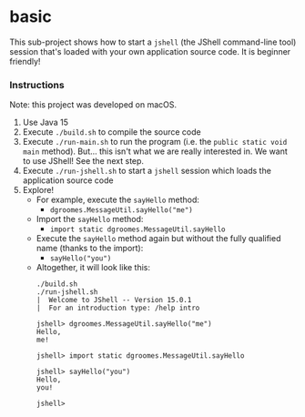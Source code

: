 # basic

This sub-project shows how to start a `jshell` (the JShell command-line tool) session that's loaded with your own application source code. It is beginner friendly!

### Instructions

Note: this project was developed on macOS.

1. Use Java 15
1. Execute `./build.sh` to compile the source code
1. Execute `./run-main.sh` to run the program (i.e. the `public static void main` method). But... this isn't what we are
   really interested in. We want to use JShell! See the next step.
1. Execute `./run-jshell.sh` to start a `jshell` session which loads the application source code
1. Explore!
    * For example, execute the `sayHello` method:
      * `dgroomes.MessageUtil.sayHello("me")`
    * Import the `sayHello` method:
      * `import static dgroomes.MessageUtil.sayHello`
    * Execute the `sayHello` method again but without the fully qualified name (thanks to the import):         
      * `sayHello("you")`
    * Altogether, it will look like this:
      ```
      ./build.sh
      ./run-jshell.sh
      |  Welcome to JShell -- Version 15.0.1
      |  For an introduction type: /help intro
      
      jshell> dgroomes.MessageUtil.sayHello("me")
      Hello,
      me!
      
      jshell> import static dgroomes.MessageUtil.sayHello
      
      jshell> sayHello("you")
      Hello,
      you!
      
      jshell>
      ```
